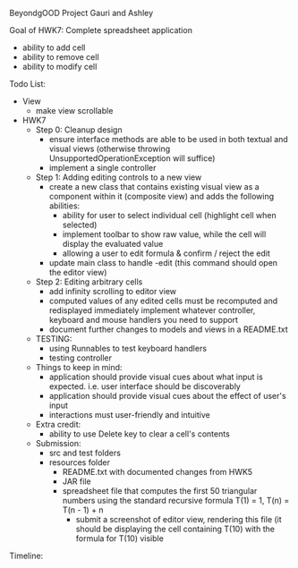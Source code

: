 BeyondgOOD Project
Gauri and Ashley

Goal of HWK7: Complete spreadsheet application
- ability to add cell
- ability to remove cell
- ability to modify cell 

Todo List:
- View
    - make view scrollable
- HWK7
    - Step 0: Cleanup design
        - ensure interface methods are able to be used in both textual and visual views (otherwise throwing UnsupportedOperationException will suffice)
        - implement a single controller
    - Step 1: Adding editing controls to a new view
        - create a new class that contains existing visual view as a component within it (composite view) and adds the following abilities:
           - ability for user to select individual cell (highlight cell when selected)
            - implement toolbar to show raw value, while the cell will display the evaluated value  
            - allowing a user to edit formula & confirm / reject the edit
        - update main class to handle -edit (this command should open the editor view)
    - Step 2: Editing arbitrary cells
        - add infinity scrolling to editor view
        - computed values of any edited cells must be recomputed and redisplayed immediately
        implement whatever controller, keyboard and mouse handlers you need to support
        - document further changes to models and views in a README.txt
    - TESTING:
        - using Runnables to test keyboard handlers
        - testing controller
    - Things to keep in mind:
        - application should provide visual cues about what input is expected. i.e. user interface should be discoverably
        - application should provide visual cues about the effect of user's input 
        - interactions must user-friendly and intuitive
    - Extra credit:
        - ability to use Delete key to clear a cell's contents
    - Submission:
        - src and test folders
        - resources folder
            - README.txt with documented changes from HWK5
            - JAR file
            - spreadsheet file that computes the first 50 triangular numbers using the standard recursive formula T(1) = 1, T(n) = T(n - 1) + n
                - submit a screenshot of editor view, rendering this file (it should be displaying the cell containing T(10) with the formula for T(10) visible
            
        
           
    
    
         
Timeline:


 
    

